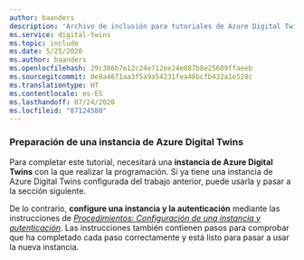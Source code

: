 ```yaml
---
author: baanders
description: 'Archivo de inclusión para tutoriales de Azure Digital Twins: requisito previo para configurar una instancia'
ms.service: digital-twins
ms.topic: include
ms.date: 5/25/2020
ms.author: baanders
ms.openlocfilehash: 29c386b7e12c24e712ee24e887b8e25609ffaeeb
ms.sourcegitcommit: 0e8a4671aa3f5a9a54231fea48bcfb432a1e528c
ms.translationtype: HT
ms.contentlocale: es-ES
ms.lasthandoff: 07/24/2020
ms.locfileid: "87124580"
---
```

### <a name="prepare-an-azure-digital-twins-instance"></a>Preparación de una instancia de Azure Digital Twins

Para completar este tutorial, necesitará una **instancia de Azure Digital Twins** con la que realizar la programación. Si ya tiene una instancia de Azure Digital Twins configurada del trabajo anterior, puede usarla y pasar a la sección siguiente.

De lo contrario, **configure una instancia y la autenticación** mediante las instrucciones de [*Procedimientos: Configuración de una instancia y autenticación*](../articles/digital-twins/how-to-set-up-instance-scripted.md). Las instrucciones también contienen pasos para comprobar que ha completado cada paso correctamente y está listo para pasar a usar la nueva instancia.